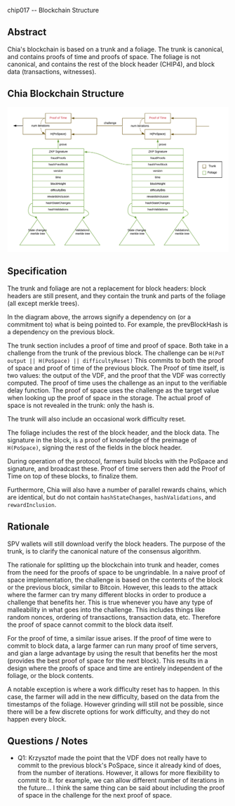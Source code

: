 chip017 -- Blockchain Structure

## Abstract

Chia's blockchain is based on a trunk and a foliage. The trunk is canonical, and contains proofs of time and proofs of space. The foliage is not canonical, and contains the rest of the block header (CHIP4), and block data (transactions, witnesses).

## Chia Blockchain Structure
![Chia Blockchain](/assets/chip0017/blockchain.png "Chia Blockchain")

## Specification

The trunk and foliage are not a replacement for block headers: block headers are still present, and they contain the trunk and parts of the foliage (all except merkle trees).

In the diagram above, the arrows signify a dependency on (or a commitment to) what is being pointed to. For example, the prevBlockHash is a dependency on the previous block.

The trunk section includes a proof of time and proof of space.
Both take in a challenge from the trunk of the previous block. The challenge can be `H(PoT output || H(PoSpace) || difficultyReset)`
This commits to both the proof of space and proof of time of the previous block.
The Proof of time itself, is two values: the output of the VDF, and the proof that the VDF was correctly computed.
The proof of time uses the challenge as an input to the verifiable delay function.
The proof of space uses the challenge as the target value when looking up the proof of space in the storage. The actual proof of space is not revealed in the trunk: only the hash is.

The trunk will also include an occasional work difficulty reset.

The foliage includes the rest of the block header, and the block data. The signature in the block, is a proof of knowledge of the preimage of `H(PoSpace)`, signing the rest of the fields in the block header.

During operation of the protocol, farmers build blocks with the PoSpace and signature, and broadcast these. Proof of time servers then add the Proof of Time on top of these blocks, to finalize them.

Furthermore, Chia will also have a number of parallel rewards chains, which are identical, but do not contain `hashStateChanges`, `hashValidations`, and `rewardInclusion`.

## Rationale

SPV wallets will still download verify the block headers. The purpose of the trunk, is to clarify the canonical nature of the consensus algorithm.

The rationale for splitting up the blockchain into trunk and header, comes from the need for the proofs of space to be ungrindable. In a naive proof of space implementation, the challenge is based on the contents of the block or the previous block, similar to Bitcoin. However, this leads to the attack where the farmer can try many different blocks in order to produce a challenge that benefits her. This is true whenever you have any type of malleability in what goes into the challenge. This includes things like random nonces, ordering of transactions, transaction data, etc. Therefore the proof of space cannot commit to the block data itself.

For the proof of time, a similar issue arises. If the proof of time were to commit to block data, a large farmer can run many proof of time servers, and gian a large advantage by using the result that benefits her the most (provides the best proof of space for the next block). This results in a design where the proofs of space and time are entirely independent of the foliage, or the block contents.

A notable exception is where a work difficulty reset has to happen. In this case, the farmer will add in the new difficulty, based on the data from the timestamps of the foliage. However grinding will still not be possible, since there will be a few discrete options for work difficulty, and they do not happen every block.

## Questions / Notes
- Q1: Krzysztof made the point that the VDF does not really have to commit to the previous block's PoSpace, since it already kind of does, from the number of iterations. However, it allows for more flexibility to commit to it. for example, we can allow different number of iterations in the future...
I think the same thing can be said about including the proof of space in the challenge for the next proof of space.